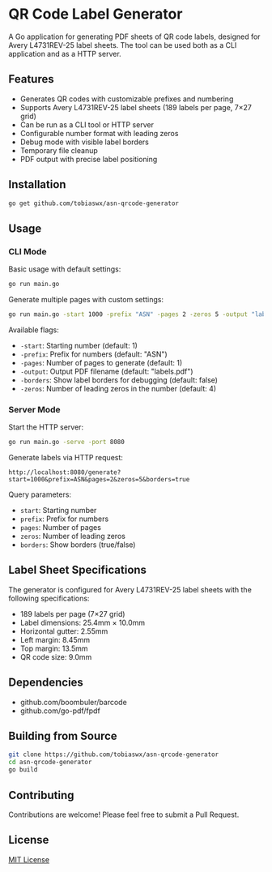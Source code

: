# QR Code Label Generator

A Go application for generating PDF sheets of QR code labels, designed for Avery L4731REV-25 label sheets. The tool can be used both as a CLI application and as a HTTP server.

## Features

- Generates QR codes with customizable prefixes and numbering
- Supports Avery L4731REV-25 label sheets (189 labels per page, 7×27 grid)
- Can be run as a CLI tool or HTTP server
- Configurable number format with leading zeros
- Debug mode with visible label borders
- Temporary file cleanup
- PDF output with precise label positioning

## Installation

```bash
go get github.com/tobiaswx/asn-qrcode-generator
```

## Usage

### CLI Mode

Basic usage with default settings:
```bash
go run main.go
```

Generate multiple pages with custom settings:
```bash
go run main.go -start 1000 -prefix "ASN" -pages 2 -zeros 5 -output "labels.pdf"
```

Available flags:
- `-start`: Starting number (default: 1)
- `-prefix`: Prefix for numbers (default: "ASN")
- `-pages`: Number of pages to generate (default: 1)
- `-output`: Output PDF filename (default: "labels.pdf")
- `-borders`: Show label borders for debugging (default: false)
- `-zeros`: Number of leading zeros in the number (default: 4)

### Server Mode

Start the HTTP server:
```bash
go run main.go -serve -port 8080
```

Generate labels via HTTP request:
```
http://localhost:8080/generate?start=1000&prefix=ASN&pages=2&zeros=5&borders=true
```

Query parameters:
- `start`: Starting number
- `prefix`: Prefix for numbers
- `pages`: Number of pages
- `zeros`: Number of leading zeros
- `borders`: Show borders (true/false)

## Label Sheet Specifications

The generator is configured for Avery L4731REV-25 label sheets with the following specifications:
- 189 labels per page (7×27 grid)
- Label dimensions: 25.4mm × 10.0mm
- Horizontal gutter: 2.55mm
- Left margin: 8.45mm
- Top margin: 13.5mm
- QR code size: 9.0mm

## Dependencies

- github.com/boombuler/barcode
- github.com/go-pdf/fpdf

## Building from Source

```bash
git clone https://github.com/tobiaswx/asn-qrcode-generator
cd asn-qrcode-generator
go build
```

## Contributing

Contributions are welcome! Please feel free to submit a Pull Request.

## License

[MIT License](LICENSE)